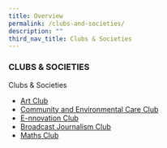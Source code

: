 ```yaml
---
title: Overview
permalink: /clubs-and-societies/
description: ""
third_nav_title: Clubs & Societies
---
```

### CLUBS & SOCIETIES


Clubs & Societies

*   [Art Club](/art-club/)
*   [Community and Environmental Care Club](/community-environmental-care-club) 
*   [E-nnovation Club](/e-nnovation-club/)
*   [Broadcast Journalism Club](/broadcast-journalism-club/)
*   [Maths Club](/maths-club/)